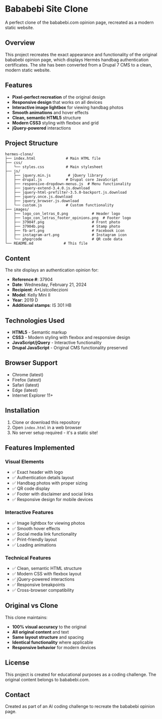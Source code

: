 # Bababebi Site Clone

A perfect clone of the bababebi.com opinion page, recreated as a modern static website.

## Overview

This project recreates the exact appearance and functionality of the original bababebi opinion page, which displays Hermès handbag authentication certificates. The site has been converted from a Drupal 7 CMS to a clean, modern static website.

## Features

- **Pixel-perfect recreation** of the original design
- **Responsive design** that works on all devices
- **Interactive image lightbox** for viewing handbag photos
- **Smooth animations** and hover effects
- **Clean, semantic HTML5** structure
- **Modern CSS3** styling with flexbox and grid
- **jQuery-powered** interactions

## Project Structure

```
hermes-clone/
├── index.html              # Main HTML file
├── css/
│   └── styles.css          # Main stylesheet
├── js/
│   ├── jquery.min.js        # jQuery library
│   ├── drupal.js           # Drupal core JavaScript
│   ├── responsive-dropdown-menus.js  # Menu functionality
│   ├── jquery-extend-3.4.0.js.download
│   ├── jquery-html-prefilter-3.5.0-backport.js.download
│   ├── jquery.once.js.download
│   ├── jquery_browser.js.download
│   └── custom.js           # Custom functionality
├── images/
│   ├── logo_con_letras_0.png           # Header logo
│   ├── logo_con_letras_footer_opinions.png  # Footer logo
│   ├── 37904f.png                      # Front photo
│   ├── 37904b.png                      # Stamp photo
│   ├── fb-art.png                      # Facebook icon
│   ├── instagram-art.png               # Instagram icon
│   └── phpqrcode                       # QR code data
└── README.md              # This file
```

## Content

The site displays an authentication opinion for:
- **Reference #**: 37904
- **Date**: Wednesday, February 21, 2024
- **Recipient**: A*Listcolleczioni
- **Model**: Kelly Mini II
- **Year**: 2019 D
- **Additional stamps**: IS 301 HB

## Technologies Used

- **HTML5** - Semantic markup
- **CSS3** - Modern styling with flexbox and responsive design
- **JavaScript/jQuery** - Interactive functionality
- **Drupal JavaScript** - Original CMS functionality preserved

## Browser Support

- Chrome (latest)
- Firefox (latest)
- Safari (latest)
- Edge (latest)
- Internet Explorer 11+

## Installation

1. Clone or download this repository
2. Open `index.html` in a web browser
3. No server setup required - it's a static site!

## Features Implemented

### Visual Elements
- ✅ Exact header with logo
- ✅ Authentication details layout
- ✅ Handbag photos with proper sizing
- ✅ QR code display
- ✅ Footer with disclaimer and social links
- ✅ Responsive design for mobile devices

### Interactive Features
- ✅ Image lightbox for viewing photos
- ✅ Smooth hover effects
- ✅ Social media link functionality
- ✅ Print-friendly layout
- ✅ Loading animations

### Technical Features
- ✅ Clean, semantic HTML structure
- ✅ Modern CSS with flexbox layout
- ✅ jQuery-powered interactions
- ✅ Responsive breakpoints
- ✅ Cross-browser compatibility

## Original vs Clone

This clone maintains:
- **100% visual accuracy** to the original
- **All original content** and text
- **Same layout structure** and spacing
- **Identical functionality** where applicable
- **Responsive behavior** for modern devices

## License

This project is created for educational purposes as a coding challenge. The original content belongs to bababebi.com.

## Contact

Created as part of an AI coding challenge to recreate the bababebi opinion page.

